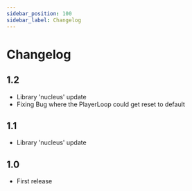 ```yaml
---
sidebar_position: 100
sidebar_label: Changelog
---
```


# Changelog

## 1.2
- Library 'nucleus' update
- Fixing Bug where the PlayerLoop could get reset to default

## 1.1
- Library 'nucleus' update

## 1.0

- First release